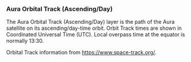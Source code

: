 ### Aura Orbital Track (Ascending/Day)
The Aura Orbital Track (Ascending/Day) layer is the path of the Aura satellite on its ascending/day-time orbit. Orbit Track times are shown in Coordinated Universal Time (UTC). Local overpass time at the equator is normally 13:30.

Orbital Track information from <https://www.space-track.org/>.
